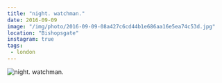 ```yaml
---
title: "night. watchman."
date: 2016-09-09
image: "/img/photo/2016-09-09-08a427c6cd44b1e686aa16e5ea74c53d.jpg"
location: "Bishopsgate"
instagram: true
tags:
 - london
---
```


![night. watchman.](/img/photo/2016-09-09-08a427c6cd44b1e686aa16e5ea74c53d.jpg)
